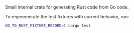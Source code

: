 Small internal crate for generating Rust code from Go code.

To regenenerate the test fixtures with current behavior, run:

```sh
GO_TO_RUST_FIXTURE_RECORD=1 cargo test
```
